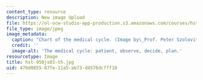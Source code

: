```yaml
---
content_type: resource
description: New image Upload
file: https://ol-ocw-studio-app-production.s3.amazonaws.com/courses/hst-950j-medical-computing-spring-2003/476d085587fe11a5ab73d4576dcfff10_hst-950js03-th.jpg
file_type: image/jpeg
image_metadata:
  caption: "Chart of the medical cycle. (Image by\_Prof. Peter Szolovits.)"
  credit: ''
  image-alt: 'The medical cycle: patient, observe, decide, plan.'
resourcetype: Image
title: hst-950js03-th.jpg
uid: 476d0855-87fe-11a5-ab73-d4576dcfff10
---
```

